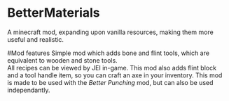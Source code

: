 # BetterMaterials
A minecraft mod, expanding upon vanilla resources, making them more useful and realistic.

#Mod features
Simple mod which adds bone and flint tools, which are equivalent to wooden and stone tools.  
All recipes can be viewed by JEI in-game.
This mod also adds flint block and a tool handle item, so you can craft an axe in your inventory.
This mod is made to be used with the *Better Punching* mod, but can also be used independantly.
